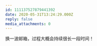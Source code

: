 ```yaml
---
id: 111137527879441392
date: 2020-05-31T13:24:29.000Z
reply: false
media_attachments: 0
---
```


换一波邮箱，过程大概会持续很长一段时间！


